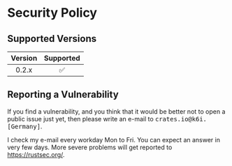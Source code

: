 # Security Policy

## Supported Versions

| Version | Supported          |
| :-----: | :----------------: |
| 0.2.x   | :white_check_mark: |

## Reporting a Vulnerability

If you find a vulnerability, and you think that it would be better not to open a public issue just yet,
then please write an e-mail to <tt>crates.io@k6i.\[Germany\]</tt>.

I check my e-mail every workday Mon to Fri. You can expect an answer in very few days.
More severe problems will get reported to <https://rustsec.org/>.
